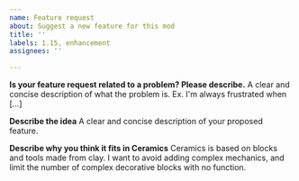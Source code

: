 ```yaml
---
name: Feature request
about: Suggest a new feature for this mod
title: ''
labels: 1.15, enhancement
assignees: ''

---
```


**Is your feature request related to a problem? Please describe.**
A clear and concise description of what the problem is. Ex. I'm always frustrated when [...]

**Describe the idea**
A clear and concise description of your proposed feature.

**Describe why you think it fits in Ceramics**
Ceramics is based on blocks and tools made from clay. I want to avoid adding complex mechanics, and limit the number of complex decorative blocks with no function.

